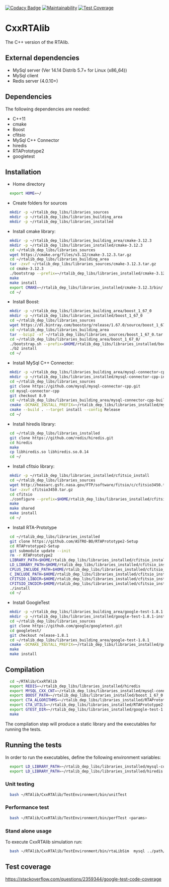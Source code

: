 [![Codacy Badge](https://api.codacy.com/project/badge/Grade/02291c119ef146c68d58ce74876871e4)](https://www.codacy.com/app/Leofaber/RTAlib?utm_source=github.com&amp;utm_medium=referral&amp;utm_content=rta-pipe/RTAlib&amp;utm_campaign=Badge_Grade)
[![Maintainability](https://api.codeclimate.com/v1/badges/a99a88d28ad37a79dbf6/maintainability)](https://codeclimate.com/github/codeclimate/codeclimate/maintainability)
[![Test Coverage](https://api.codeclimate.com/v1/badges/a99a88d28ad37a79dbf6/test_coverage)](https://codeclimate.com/github/codeclimate/codeclimate/test_coverage)
# CxxRTAlib
The C++ version of the RTAlib.

## External dependencies
* MySql server (Ver 14.14 Distrib 5.7+ for Linux (x86_64))
* MySql client
* Redis server (4.0.10+)

## Dependencies
The following dependencies are needed:
* C++11
* cmake
* Boost
* cfitsio
* MySql C++ Connector
* hiredis
* RTAPrototype2
* googletest

## Installation

* Home directory
```bash
  export HOME=~/
```

* Create folders for sources
```bash
  mkdir -p ~/rtalib_dep_libs/libraries_sources
  mkdir -p ~/rtalib_dep_libs/libraries_building_area
  mkdir -p ~/rtalib_dep_libs/libraries_installed
```

* Install cmake library:
```bash
  mkdir -p ~/rtalib_dep_libs/libraries_building_area/cmake-3.12.3
  mkdir -p ~/rtalib_dep_libs/libraries_installed/cmake-3.12.3
  cd ~/rtalib_dep_libs/libraries_sources
  wget https://cmake.org/files/v3.12/cmake-3.12.3.tar.gz
  cd ~/rtalib_dep_libs/libraries_building_area
  tar -zxvf ~/rtalib_dep_libs/libraries_sources/cmake-3.12.3.tar.gz
  cd cmake-3.12.3
  ./bootstrap --prefix=~/rtalib_dep_libs/libraries_installed/cmake-3.12.3
  make
  make install
  export CMAKE=~/rtalib_dep_libs/libraries_installed/cmake-3.12.3/bin/
  cd ~/
```

* Install Boost:
```bash
  mkdir -p ~/rtalib_dep_libs/libraries_building_area/boost_1_67_0
  mkdir -p ~/rtalib_dep_libs/libraries_installed/boost_1_67_0
  cd ~/rtalib_dep_libs/libraries_sources
  wget https://dl.bintray.com/boostorg/release/1.67.0/source/boost_1_67_0.tar.bz2
  cd ~/rtalib_dep_libs/libraries_building_area
  tar --bzip2 -xf ~/rtalib_dep_libs/libraries_sources/boost_1_67_0.tar.bz2
  cd ~/rtalib_dep_libs/libraries_building_area/boost_1_67_0/
  ./bootstrap.sh --prefix=$HOME/rtalib_dep_libs/libraries_installed/boost_1_67_0
  ./b2 install
  cd ~/
```

* Install MySql C++ Connector:
```bash
  mkdir -p ~/rtalib_dep_libs/libraries_building_area/mysql-connector-cpp-build
  mkdir -p ~/rtalib_dep_libs/libraries_installed/mysql-connector-cpp-install
  cd ~/rtalib_dep_libs/libraries_sources
  git clone https://github.com/mysql/mysql-connector-cpp.git
  cd mysql-connector-cpp
  git checkout 8.0
  cd ~/rtalib_dep_libs/libraries_building_area/mysql-connector-cpp-build
  cmake -DCMAKE_INSTALL_PREFIX=~/rtalib_dep_libs/libraries_installed/mysql-connector-cpp-install/ -DBOOST_ROOT=~/rtalib_dep_libs/libraries_installed/boost_1_67_0 -DCMAKE_BUILD_TYPE=Release ~/rtalib_dep_libs/libraries_sources/mysql-connector-cpp/
  cmake --build . --target install --config Release
  cd ~/
```

* Install hiredis library:
```bash
  cd ~/rtalib_dep_libs/libraries_installed
  git clone https://github.com/redis/hiredis.git
  cd hiredis
  make
  cp libhiredis.so libhiredis.so.0.14
  cd ~/
```

* Install cfitsio library:
```bash
  mkdir -p ~/rtalib_dep_libs/libraries_installed/cfitsio_install
  cd ~/rtalib_dep_libs/libraries_sources
  wget http://heasarc.gsfc.nasa.gov/FTP/software/fitsio/c/cfitsio3450.tar.gz
  tar -zxvf cfitsio3450.tar.gz
  cd cfitsio
  ./configure --prefix=$HOME/rtalib_dep_libs/libraries_installed/cfitsio_install
  make
  make shared
  make install
  cd ~/
```

* Install RTA-Prototype
```bash
  cd ~/rtalib_dep_libs/libraries_installed
  git clone https://github.com/ASTRO-BO/RTAPrototype2-Setup
  cd RTAPrototype2-Setup
  git submodule update --init
  rm -r RTAPrototype2
  LIBRARY_PATH=$HOME/rtalib_dep_libs/libraries_installed/cfitsio_install/lib:$LIBRARY_PATH
  LD_LIBRARY_PATH=$HOME/rtalib_dep_libs/libraries_installed/cfitsio_install/lib:$LD_LIBRARY_PATH
  CPLUS_INCLUDE_PATH=$HOME/rtalib_dep_libs/libraries_installed/cfitsio_install/include:$CPLUS_INCLUDE_PATH
  C_INCLUDE_PATH=$HOME/rtalib_dep_libs/libraries_installed/cfitsio_install/include:$C_INCLUDE_PATH
  CFITSIO_LIBDIR=$HOME/rtalib_dep_libs/libraries_installed/cfitsio_install/lib:$CFITSIO_LIBDIR
  CFITSIO_INCDIR=$HOME/rtalib_dep_libs/libraries_installed/cfitsio_install/lib:$CFITSIO_INCDIR
  ./install
  cd ~/
```

* Install GoogleTest
```bash
  mkdir -p ~/rtalib_dep_libs/libraries_building_area/google-test-1.8.1
  mkdir -p ~/rtalib_dep_libs/libraries_installed/google-test-1.8.1-install
  cd ~/rtalib_dep_libs/libraries_sources
  git clone https://github.com/google/googletest.git
  cd googletest/
  git checkout release-1.8.1
  cd ~/rtalib_dep_libs/libraries_building_area/google-test-1.8.1
  cmake -DCMAKE_INSTALL_PREFIX=~/rtalib_dep_libs/libraries_installed/google-test-1.8.1-install ~/rtalib_dep_libs/libraries_sources/googletest
  make
  make install
```

## Compilation
```bash
  cd ~/RTAlib/CxxRTAlib
  export REDIS=~/rtalib_dep_libs/libraries_installed/hiredis
  export MYSQL_CXX_CNT=~/rtalib_dep_libs/libraries_installed/mysql-connector-cpp-install
  export BOOST_PATH=~/rtalib_dep_libs/libraries_installed/boost_1_67_0
  export CTA_ALGORITHMS=~/rtalib_dep_libs/libraries_installed/RTAPrototype2-Setup/CTAAlgorithms/
  export CTA_UTILS=~/rtalib_dep_libs/libraries_installed/RTAPrototype2-Setup/CTAUtils/
  export GTEST_DIR=~/rtalib_dep_libs/libraries_installed/google-test-1.8.1-install
  make
```
The compilation step will produce a static library and the executables for running the tests.

## Running the tests
In order to run the executables, define the following environment variables:
```bash
  export LD_LIBRARY_PATH=~/rtalib_dep_libs/libraries_installed/mysql-connector-cpp-install/lib64/:$LD_LIBRARY_PATH
  export LD_LIBRARY_PATH=~/rtalib_dep_libs/libraries_installed/hiredis:$LD_LIBRARY_PATH
```
### Unit testing
```bash
  bash ~/RTAlib/CxxRTAlib/TestEnvironment/bin/unitTest
```

### Performance test
```bash
  bash ~/RTAlib/CxxRTAlib/TestEnvironment/bin/perfTest <params>
```

### Stand alone usage
To execute CxxRTAlib simulation run:
```bash
  bash ~/RTAlib/CxxRTAlib/TestEnvironment/bin/rtaLibSim  mysql ../path/to/rtalibconfig  eventsNumber
```

## Test coverage
https://stackoverflow.com/questions/2359344/google-test-code-coverage
